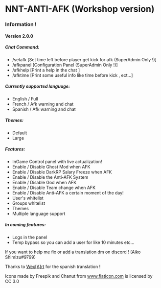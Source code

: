 # NNT-ANTI-AFK (Workshop version)

### Information !
#### Version 2.0.0

##### Chat Command:
- /setafk [Set time left before player get kick for afk (SuperAdmin Only !)]
- /afkpanel [Configuration Panel (SuperAdmin Only !)]
- /afkhelp [Print a help in the chat ]
- /afktime [Print some useful info like time before kick , ect...]

##### Currently supported language:
- English / Full
- French / Afk warning and chat
- Spanish / Afk warning and chat

##### Themes:
- Default
- Large

##### Features:
- InGame Control panel with live actualization!
- Enable / Disable Ghost Mod when AFK
- Enable / Disable DarkRP Salary Freeze when AFK 
- Enable / Disable the Anti-AFK System 
- Enable / Disable God when AFK
- Enable / Disable Team change when AFK
- Enable / Disable Anti-AFK a certain moment of the day!
- User's whitelist 
- Groups whitelist
- Themes
- Multiple language support

##### In coming features:
- Logs in the panel
- Temp bypass so you can add a user for like 10 minutes etc...


If you want to help me fix or add a translation dm on discord ! (Aiko Shimizu#9799)

Thanks to [Wex[A]rt](https://steamcommunity.com/sharedfiles/filedetails/?id=1659857487) for the spanish translation !

Icons made by Freepik and Chanut from www.flaticon.com is licensed by CC 3.0
